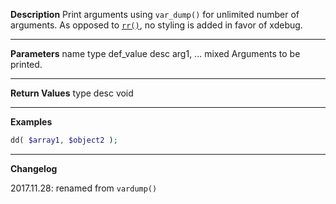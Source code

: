 **Description**
Print arguments using `var_dump()` for unlimited number of arguments. As opposed to [`rr()`](#rr), no styling is added in favor of xdebug.

--------
**Parameters**
name	type	def_value	desc
arg1, ...	mixed		Arguments to be printed.

--------
**Return Values**
type	desc
void

--------
**Examples**

```php
dd( $array1, $object2 );
```

--------
**Changelog**

2017.11.28: renamed from `vardump()`
